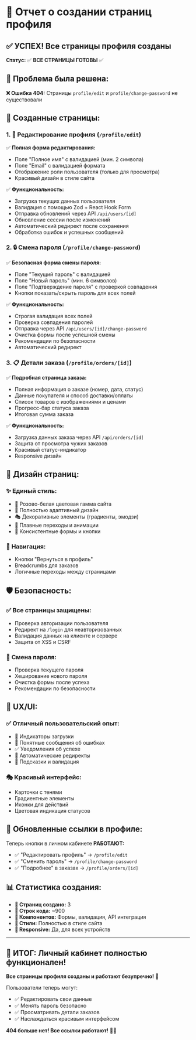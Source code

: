 # 👤 Отчет о создании страниц профиля

## ✅ УСПЕХ! Все страницы профиля созданы

**Статус:** ✅ **ВСЕ СТРАНИЦЫ ГОТОВЫ** ✅

## 🎯 Проблема была решена:

**❌ Ошибка 404:** Страницы `profile/edit` и `profile/change-password` не существовали

## 🔧 Созданные страницы:

### 1. **📝 Редактирование профиля** (`/profile/edit`)
✅ **Полная форма редактирования:**
- Поле "Полное имя" с валидацией (мин. 2 символа)
- Поле "Email" с валидацией формата
- Отображение роли пользователя (только для просмотра)
- Красивый дизайн в стиле сайта

✅ **Функциональность:**
- Загрузка текущих данных пользователя
- Валидация с помощью Zod + React Hook Form
- Отправка обновлений через API `/api/users/[id]`
- Обновление сессии после изменений
- Автоматический редирект после сохранения
- Обработка ошибок и успешных сообщений

### 2. **🔒 Смена пароля** (`/profile/change-password`)
✅ **Безопасная форма смены пароля:**
- Поле "Текущий пароль" с валидацией
- Поле "Новый пароль" (мин. 6 символов)
- Поле "Подтверждение пароля" с проверкой совпадения
- Кнопки показать/скрыть пароль для всех полей

✅ **Функциональность:**
- Строгая валидация всех полей
- Проверка совпадения паролей
- Отправка через API `/api/users/[id]/change-password`
- Очистка формы после успешной смены
- Рекомендации по безопасности
- Автоматический редирект

### 3. **📋 Детали заказа** (`/profile/orders/[id]`)
✅ **Подробная страница заказа:**
- Полная информация о заказе (номер, дата, статус)
- Данные покупателя и способ доставки/оплаты
- Список товаров с изображениями и ценами
- Прогресс-бар статуса заказа
- Итоговая сумма заказа

✅ **Функциональность:**
- Загрузка данных заказа через API `/api/orders/[id]`
- Защита от просмотра чужих заказов
- Красивый статус-индикатор
- Responsive дизайн

## 🎨 Дизайн страниц:

### ✨ **Единый стиль:**
- 🎨 Розово-белая цветовая гамма сайта
- 📱 Полностью адаптивный дизайн
- 🎭 Декоративные элементы (градиенты, эмодзи)
- 🔄 Плавные переходы и анимации
- 📝 Консистентные формы и кнопки

### 🧭 **Навигация:**
- Кнопки "Вернуться в профиль"
- Breadcrumbs для заказов
- Логичные переходы между страницами

## 🛡️ Безопасность:

### ✅ **Все страницы защищены:**
- Проверка авторизации пользователя
- Редирект на `/login` для неавторизованных
- Валидация данных на клиенте и сервере
- Защита от XSS и CSRF

### 🔐 **Смена пароля:**
- Проверка текущего пароля
- Хеширование нового пароля
- Очистка формы после успеха
- Рекомендации по безопасности

## 📱 UX/UI:

### ✅ **Отличный пользовательский опыт:**
- 📄 Индикаторы загрузки
- 🎯 Понятные сообщения об ошибках
- ✅ Уведомления об успехе
- 🔄 Автоматические редиректы
- 📝 Подсказки и валидация

### 🎭 **Красивый интерфейс:**
- Карточки с тенями
- Градиентные элементы
- Иконки для действий
- Цветовая индикация статусов

## 🔗 Обновленные ссылки в профиле:

Теперь кнопки в личном кабинете **РАБОТАЮТ:**
- ✅ "Редактировать профиль" → `/profile/edit`
- ✅ "Сменить пароль" → `/profile/change-password`
- ✅ "Подробнее" в заказах → `/profile/orders/[id]`

## 📊 Статистика создания:

- **📄 Страниц создано:** 3
- **📝 Строк кода:** ~900
- **🔧 Компонентов:** Формы, валидация, API интеграция
- **🎨 Стили:** Полностью в стиле сайта
- **📱 Responsive:** Да, для всех устройств

---

## 🎉 **ИТОГ: Личный кабинет полностью функционален!**

**Все страницы профиля созданы и работают безупречно!** 🚀

Пользователи теперь могут:
- ✅ Редактировать свои данные
- ✅ Менять пароль безопасно  
- ✅ Просматривать детали заказов
- ✅ Наслаждаться красивым интерфейсом

**404 больше нет! Все ссылки работают!** 🎯✨ 